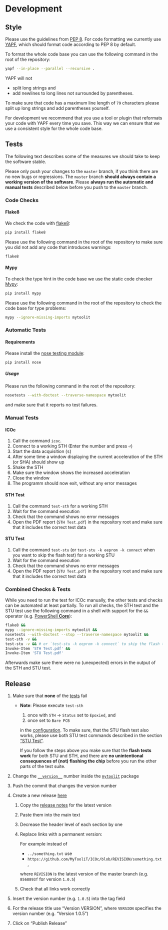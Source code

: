 # Development

## Style

Please use the guidelines from [PEP 8](https://www.python.org/dev/peps/pep-0008/). For code formatting we currently use [YAPF](https://github.com/google/yapf), which should format code according to PEP 8 by default.

To format the whole code base you can use the following command in the root of the repository:

```sh
yapf --in-place --parallel --recursive .
```

YAPF will not

- split long strings and
- add newlines to long lines not surrounded by parentheses.

To make sure that code has a maximum line length of `79` characters please split up long strings and add parentheses yourself.

For development we recommend that you use a tool or plugin that reformats your code with YAPF every time you save. This way we can ensure that we use a consistent style for the whole code base.

<a name="development:section:tests"></a>

## Tests

The following text describes some of the measures we should take to keep the software stable.

Please only push your changes to the `master` branch, if you think there are no new bugs or regressions. The `master` branch **should always contain a working version of the software**. Please **always run the automatic and manual tests** described below before you push to the `master` branch.

### Code Checks

#### Flake8

We check the code with [flake8](https://flake8.pycqa.org):

```sh
pip install flake8
```

Please use the following command in the root of the repository to make sure you did not add any code that introduces warnings:

```sh
flake8
```

#### Mypy

To check the type hint in the code base we use the static code checker [Mypy](https://mypy.readthedocs.io):

```sh
pip install mypy
```

Please use the following command in the root of the repository to check the code base for type problems:

```sh
mypy --ignore-missing-imports mytoolit
```

### Automatic Tests

#### Requirements

Please install the [nose testing module](https://nose.readthedocs.io):

```sh
pip install nose
```

##### Usage

Please run the following command in the root of the repository:

```sh
nosetests --with-doctest --traverse-namespace mytoolit
```

and make sure that it reports no test failures.

### Manual Tests

#### ICOc

1. Call the command `icoc`.
2. Connect to a working STH (Enter the number and press <kbd>⏎</kbd>)
3. Start the data acquisition (<kbd>s</kbd>)
4. After some time a window displaying the current acceleration of the STH (or SHA) should show up
5. Shake the STH
6. Make sure the window shows the increased acceleration
7. Close the window
8. The programm should now exit, without any error messages

#### STH Test

1. Call the command `test-sth` for a working STH
2. Wait for the command execution
3. Check that the command shows no error messages
4. Open the PDF report (`STH Test.pdf`) in the repository root and make sure that it includes the correct test data

<a name="development:section:stu-test"></a>

#### STU Test

1. Call the command `test-stu` (or `test-stu -k eeprom -k connect` when you want to skip the flash test) for a working STU
2. Wait for the command execution
3. Check that the command shows no error messages
4. Open the PDF report (`STU Test.pdf`) in the repository root and make sure that it includes the correct test data

### Combined Checks & Tests

While you need to run the test for ICOc manually, the other tests and checks can be automated at least partially. To run all checks, the STH test and the STU test use the following command in a shell with support for the `&&` operator (e.g. [PowerShell **Core**](https://github.com/PowerShell/PowerShell)):

```sh
flake8 &&
mypy --ignore-missing-imports mytoolit &&
nosetests --with-doctest --stop --traverse-namespace mytoolit &&
test-sth -v &&
test-stu -v && # or `test-stu -k eeprom -k connect` to skip the flash test
Invoke-Item 'STH Test.pdf' &&
Invoke-Item 'STU Test.pdf'
```

Afterwards make sure there were no (unexpected) errors in the output of the STH and STU test.

## Release

1. Make sure that **none** of the [tests](#development:section:tests) fail

   - **Note**: Please execute `test-sth`

     1. once with `STH` → `Status` set to `Epoxied`, and
     2. once set to `Bare PCB`

     in the [configuration](../mytoolit/config/config.yaml). To make sure, that the STU flash test also works, please use both STU test commands described in the section [“STU Test”](#development:section:stu-test).

     If you follow the steps above you make sure that the **flash tests work** for both STU and STH, and there are **no unintentional consequences of (not) flashing the chip** before you run the other parts of the test suite.

2. Change the [`__version__`](../mytoolit/__init__.py) number inside the [`mytoolit`](../mytoolit) package
3. Push the commit that changes the version number
4. Create a new release [here](https://github.com/MyTooliT/ICOc/releases/new)

   1. Copy the [release notes](../Releases) for the latest version
   2. Paste them into the main text
   3. Decrease the header level of each section by one
   4. Replace links with a permanent version:

      For example instead of

      - `../something.txt` use
      - `https://github.com/MyTooliT/ICOc/blob/REVISION/something.txt`,

      where `REVISION` is the latest version of the master branch (e.g. `8568893f` for version `1.0.5`)

   5. Check that all links work correctly

5. Insert the version number (e.g. `1.0.5`) into the tag field
6. For the release title use “Version VERSION”, where `VERSION` specifies the version number (e.g. “Version 1.0.5”)
7. Click on “Publish Release”
